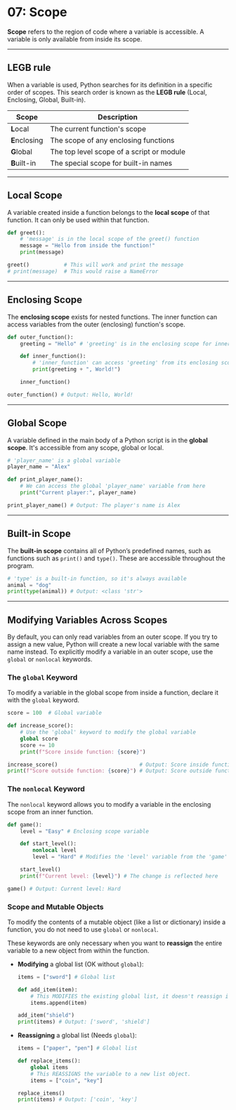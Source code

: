 # 07: Scope

**Scope** refers to the region of code where a variable is accessible. A variable is only available from inside its scope.

---

## LEGB rule

When a variable is used, Python searches for its definition in a specific order of scopes. This search order is known as the **LEGB rule** (Local, Enclosing, Global, Built-in).

| Scope         | Description                               |
| ------------- | ----------------------------------------- |
| **L**ocal     | The current function's scope              |
| **E**nclosing | The scope of any enclosing functions      |
| **G**lobal    | The top level scope of a script or module |
| **B**uilt-in  | The special scope for built-in names      |

---

## Local Scope

A variable created inside a function belongs to the **local scope** of that function. It can only be used within that function.

```python
def greet():
    # 'message' is in the local scope of the greet() function
    message = "Hello from inside the function!"
    print(message)

greet()           # This will work and print the message
# print(message)  # This would raise a NameError
```

---

## Enclosing Scope

The **enclosing scope** exists for nested functions. The inner function can access variables from the outer (enclosing) function's scope.

```python
def outer_function():
    greeting = "Hello" # 'greeting' is in the enclosing scope for inner_function

    def inner_function():
        # 'inner_function' can access 'greeting' from its enclosing scope
        print(greeting + ", World!")

    inner_function()

outer_function() # Output: Hello, World!
```

---

## Global Scope

A variable defined in the main body of a Python script is in the **global scope**. It's accessible from any scope, global or local.

```python
# 'player_name' is a global variable
player_name = "Alex"

def print_player_name():
    # We can access the global 'player_name' variable from here
    print("Current player:", player_name)

print_player_name() # Output: The player's name is Alex
```

---

## Built-in Scope

The **built-in scope** contains all of Python’s predefined names, such as functions such as `print()` and `type()`. These are accessible throughout the program.

```python
# 'type' is a built-in function, so it's always available
animal = "dog"
print(type(animal)) # Output: <class 'str'>
```

---

## Modifying Variables Across Scopes

By default, you can only read variables from an outer scope. If you try to assign a new value, Python will create a new local variable with the same name instead. To explicitly modify a variable in an outer scope, use the `global` or `nonlocal` keywords.

### The `global` Keyword

To modify a variable in the global scope from inside a function, declare it with the `global` keyword.

```python
score = 100  # Global variable

def increase_score():
    # Use the 'global' keyword to modify the global variable
    global score
    score += 10
    print(f"Score inside function: {score}")

increase_score()                          # Output: Score inside function: 110
print(f"Score outside function: {score}") # Output: Score outside function: 110
```

### The `nonlocal` Keyword

The `nonlocal` keyword allows you to modify a variable in the enclosing scope from an inner function.

```python
def game():
    level = "Easy" # Enclosing scope variable

    def start_level():
        nonlocal level
        level = "Hard" # Modifies the 'level' variable from the 'game' function

    start_level()
    print(f"Current level: {level}") # The change is reflected here

game() # Output: Current level: Hard
```

### Scope and Mutable Objects

To modify the contents of a mutable object (like a list or dictionary) inside a function, you do not need to use `global` or `nonlocal`.

These keywords are only necessary when you want to **reassign** the entire variable to a new object from within the function.

- **Modifying** a global list (OK without `global`):

    ```python
    items = ["sword"] # Global list

    def add_item(item):
        # This MODIFIES the existing global list, it doesn't reassign it.
        items.append(item)

    add_item("shield")
    print(items) # Output: ['sword', 'shield']
    ```

- **Reassigning** a global list (Needs `global`):

    ```python
    items = ["paper", "pen"] # Global list

    def replace_items():
        global items
        # This REASSIGNS the variable to a new list object.
        items = ["coin", "key"]

    replace_items()
    print(items) # Output: ['coin', 'key']
    ```

